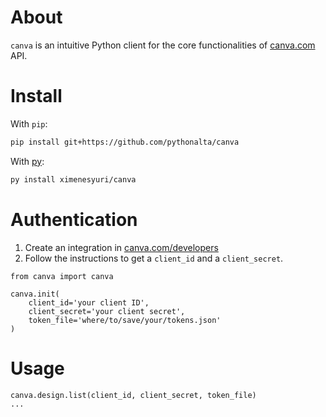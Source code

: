 # About

`canva` is an intuitive Python client for the core functionalities of [canva.com](https://canva.com) API.

# Install

With `pip`:
```bash
pip install git+https://github.com/pythonalta/canva
```

With [py](https://github.com/ximenesyuri/py):
```bash
py install ximenesyuri/canva
```

# Authentication

1. Create an integration in [canva.com/developers](https://www.canva.com/developers/integrations/connect-api)
2. Follow the instructions to get a `client_id` and a `client_secret`.

```
from canva import canva

canva.init(
    client_id='your client ID',
    client_secret='your client secret',
    token_file='where/to/save/your/tokens.json'
)
```

# Usage

```
canva.design.list(client_id, client_secret, token_file)
...
```
